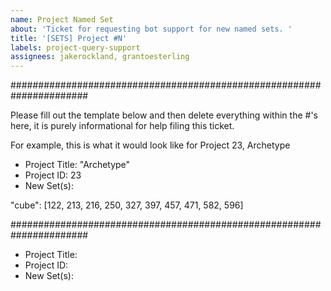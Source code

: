 ```yaml
---
name: Project Named Set
about: 'Ticket for requesting bot support for new named sets. '
title: '[SETS] Project #N'
labels: project-query-support
assignees: jakerockland, grantoesterling
---
```


######################################################################

Please fill out the template below and then delete everything within the #'s here, it is purely informational for help filing this ticket.

For example, this is what it would look like for Project 23, Archetype

- Project Title: "Archetype"
- Project ID: 23
- New Set(s): 

"cube": [122, 213, 216, 250, 327, 397, 457, 471, 582, 596]

######################################################################

- Project Title:
- Project ID:
- New Set(s):
